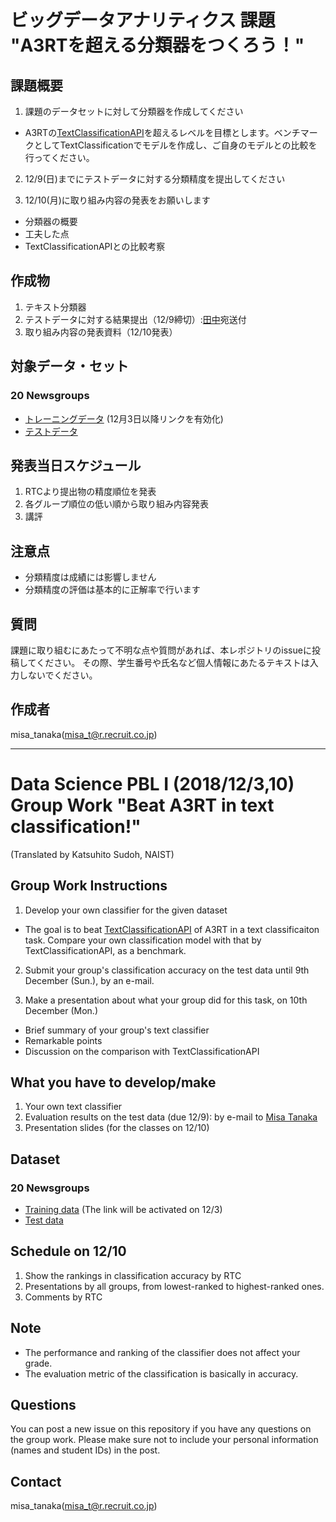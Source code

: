# ビッグデータアナリティクス 課題 "A3RTを超える分類器をつくろう！"
## 課題概要

1. 課題のデータセットに対して分類器を作成してください
- A3RTの[TextClassificationAPI](https://a3rt.recruit-tech.co.jp/product/textClassificationAPI/)を超えるレベルを目標とします。ベンチマークとしてTextClassificationでモデルを作成し、ご自身のモデルとの比較を行ってください。
   
2. 12/9(日)までにテストデータに対する分類精度を提出してください

3. 12/10(月)に取り組み内容の発表をお願いします
- 分類器の概要
- 工夫した点
- TextClassificationAPIとの比較考察

## 作成物
1. テキスト分類器
2. テストデータに対する結果提出（12/9締切）:[田中](misa_t@r.recruit.co.jp)宛送付
3. 取り組み内容の発表資料（12/10発表）

## 対象データ・セット
### 20 Newsgroups 
- [トレーニングデータ](リンク) (12月3日以降リンクを有効化)
- [テストデータ](https://github.com/A3RT/2018NAIST_A3RT/blob/master/%E8%A9%95%E4%BE%A1%E6%A4%9C%E8%A8%BC_%E6%8F%90%E5%87%BA%E3%83%95%E3%82%A9%E3%83%BC%E3%83%9E%E3%83%83%E3%83%88.csv)

## 発表当日スケジュール
1. RTCより提出物の精度順位を発表
2. 各グループ順位の低い順から取り組み内容発表 
3. 講評


## 注意点
- 分類精度は成績には影響しません
- 分類精度の評価は基本的に正解率で行います


## 質問

課題に取り組むにあたって不明な点や質問があれば、本レポジトリのissueに投稿してください。
その際、学生番号や氏名など個人情報にあたるテキストは入力しないでください。

## 作成者
misa_tanaka(misa_t@r.recruit.co.jp)


*    *    *

# Data Science PBL I (2018/12/3,10) Group Work "Beat A3RT in text classification!"
(Translated by Katsuhito Sudoh, NAIST)
## Group Work Instructions

1. Develop your own classifier for the given dataset
- The goal is to beat [TextClassificationAPI](https://a3rt.recruit-tech.co.jp/product/textClassificationAPI/) of A3RT in a text classificaiton task. Compare your own classification model with that by TextClassificationAPI, as a benchmark.
   
2. Submit your group's classification accuracy on the test data until 9th December (Sun.), by an e-mail.

3. Make a presentation about what your group did for this task, on 10th December (Mon.)
- Brief summary of your group's text classifier
- Remarkable points
- Discussion on the comparison with TextClassificationAPI

## What you have to develop/make
1. Your own text classifier
2. Evaluation results on the test data (due 12/9): by e-mail to [Misa Tanaka](misa_t@r.recruit.co.jp)
3. Presentation slides (for the classes on 12/10)

## Dataset
### 20 Newsgroups 
- [Training data](Link) (The link will be activated on 12/3)
- [Test data](https://github.com/misa-https://github.com/A3RT/2018NAIST_A3RT/blob/master/%E8%A9%95%E4%BE%A1%E6%A4%9C%E8%A8%BC_%E6%8F%90%E5%87%BA%E3%83%95%E3%82%A9%E3%83%BC%E3%83%9E%E3%83%83%E3%83%88.csv)

## Schedule on 12/10
1. Show the rankings in classification accuracy by RTC
2. Presentations by all groups, from lowest-ranked to highest-ranked ones.
3. Comments by RTC


## Note
- The performance and ranking of the classifier does not affect your grade.
- The evaluation metric of the classification is basically in accuracy.


## Questions

You can post a new issue on this repository if you have any questions on the group work.
Please make sure not to include your personal information (names and student IDs) in the post.

## Contact
misa_tanaka(misa_t@r.recruit.co.jp)

